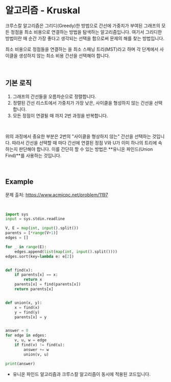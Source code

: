 # 알고리즘 - Kruskal

크루스칼 알고리즘은 그리디(Greedy)한 방법으로 간선에 가중치가 부여된 그래프의 모든 정점을 최소 비용으로 연결하는 방법을 탐색하는 알고리즘입니다. 여기서 그리디한 방법이란 매 순간 가장 좋다고 생각되는 선택을 함으로써 문제의 해를 찾는 방법입니다.

최소 비용으로 정점들을 연결하는 을 최소 스패닝 트리(MST)라고 하며 각 단계에서 사이클을 생성하지 않는 최소 비용 간선을 선택해야 합니다.

<br>

## 기본 로직

1. 그래프의 간선들을 오름차순으로 정렬합니다.
2. 정렬된 간선 리스트에서 가중치가 가장 낮은, 사이클을 형성하지 않는 간선을 선택합니다.
3. 모든 정점이 연결될 때 까지 2번 과정을 반복합니다.

<br>

위의 과정에서 중요한 부분은 2번의 "사이클을 형상하지 않는" 간선을 선택하는 것입니다. 따라서 간선을 선택할 때 마다 간선에 연결된 정점 V와 U가 이미 하나의 트리에 속하는지 판단해야 합니다. 이를 간단히 할 수 있는 방법은 **유니온 파인드(Union Find)**를 사용하는 것입니다.

<br>

## Example

문제 출처: https://www.acmicpc.net/problem/1197

<br>

``` python
import sys
input = sys.stdin.readline

V, E = map(int, input().split())
parents = [*range(V+1)]
edges = []

for _ in range(E):
    edges.append(list(map(int, input().split())))
edges.sort(key=lambda e: e[2])


def find(x):
    if parents[x] == x:
        return x
    parents[x] = find(parents[x])
    return parents[x]


def union(x, y):
    x = find(x)
    y = find(y)
    parents[x] = y


answer = 0
for edge in edges:
    v, u, w = edge
    if find(v) != find(u):
        answer += w
        union(v, u)

print(answer)
```

* 유니온 파인드 알고리즘과 크루스칼 알고리즘이 동시에 적용된 코드입니다.